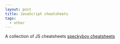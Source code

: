 ```yaml
---
layout: post
title: JavaScript cheatsheets
tags:
  - other
---
```


A collection of JS cheatsheets [speckyboy cheatsheets](https://speckyboy.com/javascript-cheatsheets/)
